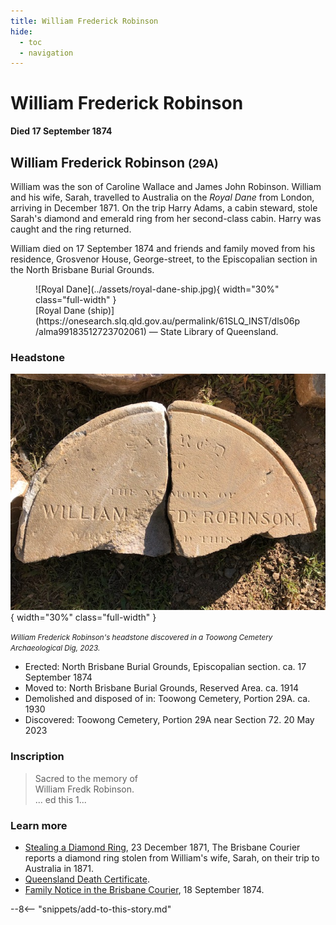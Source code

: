 ```yaml
---
title: William Frederick Robinson
hide:
  - toc
  - navigation 
---
```


# William Frederick Robinson

**Died 17 September 1874**

## William Frederick Robinson <small>(29A)</small>

William was the son of Caroline Wallace and James John Robinson. William and his wife, Sarah, travelled to Australia on the *Royal Dane* from London, arriving in December 1871. On the trip Harry Adams, a cabin steward, stole Sarah's diamond and emerald ring from her second-class cabin. Harry was caught and the ring returned.

William died on 17 September 1874 and friends and family moved from his residence, Grosvenor House,
George-street, to the Episcopalian section in the North Brisbane Burial Grounds.

<figure markdown>
  ![Royal Dane](../assets/royal-dane-ship.jpg){ width="30%" class="full-width" }
  <figcaption markdown>[Royal Dane (ship)](https://onesearch.slq.qld.gov.au/permalink/61SLQ_INST/dls06p/alma99183512723702061) — State Library of Queensland.</figcaption>
</figure>

### Headstone  

![William Frederick Robinson headstone](../assets/william-frederick-robinson-headstone.jpg){ width="30%"  class="full-width" }

*<small>William Frederick Robinson's headstone discovered in a Toowong Cemetery Archaeological Dig, 2023.</small>*

- Erected: North Brisbane Burial Grounds, Episcopalian section. ca. 17 September 1874
- Moved to: North Brisbane Burial Grounds, Reserved Area. ca. 1914
- Demolished and disposed of in: Toowong Cemetery, Portion 29A. ca. 1930
- Discovered: Toowong Cemetery, Portion 29A near Section 72. 20 May 2023

### Inscription

>Sacred to the memory of <br>
>William Fredk Robinson. <br>
>... ed this 1...

### Learn more 

- [Stealing a Diamond Ring](https://trove.nla.gov.au/newspaper/article/27268950), 23 December 1871, The Brisbane Courier reports a diamond ring stolen from William's wife, Sarah, on their trip to Australia in 1871.
- [Queensland Death Certificate]( https://www.familyhistory.bdm.qld.gov.au/details/964bb00ab3715f12394c6734143504efc218b32372601de833a9155da38a4eec).
- [Family Notice in the Brisbane Courier](https://trove.nla.gov.au/newspaper/article/1388694?searchTerm=William%20robinson), 18 September 1874.

--8<-- "snippets/add-to-this-story.md"